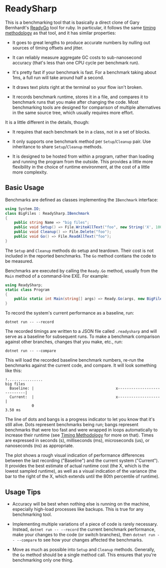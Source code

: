 # ReadySharp

This is a benchmarking tool that is basically a direct clone of Gary Bernhardt's [ReadyGo](https://github.com/garybernhardt/readygo) tool for ruby. 
In particular, it follows the same [timing methodology](https://github.com/garybernhardt/readygo#timing-methodology) as that tool, and it has similar properties:

* It goes to great lengths to produce accurate numbers by nulling out sources of timing offsets and jitter.

* It can reliably measure aggregate GC costs to sub-nanosecond accuracy (that's less than one CPU cycle per benchmark run).

* It's pretty fast if your benchmark is fast.
For a benchmark taking about 1ms, a full run will take around half a second.

* It draws text plots right at the terminal so your flow isn't broken.

* It records benchmark runtime, stores it in a file, and compares it to benchmark runs that you make after changing the code.
Most benchmarking tools are designed for comparison of multiple alternatives in the same source tree, which usually requires more effort.

It is a little different in the details, though:

* It requires that each benchmark be in a class, not in a set of blocks.

* It only supports one benchmark method per `Setup`/`Cleanup` pair.
Use inheritance to share `Setup`/`Cleanup` methods.

* It is designed to be hosted from within a program, rather than loading and running the program from the outside.
This provides a little more flexibility in the choice of runtime environment, at the cost of a little more complexity.

## Basic Usage

Benchmarks are defined as classes implementing the `IBenchmark` interface:

```C#
using System.IO;
class BigFiles : ReadySharp.IBenchmark 
{
    public string Name => "big files";
    public void Setup() => File.WriteAllText("foo", new String('X', 1000000));
    public void Cleanup() => File.Delete("foo");
    public void Go() => File.ReadAllText("foo");
}
```

The `Setup` and `Cleanup` methods do setup and teardown.
Their cost is not included in the reported benchmarks.
The `Go` method contians the code to be measured.

Benchmarks are executed by calling the `Ready.Go` method, usually from the 
`Main` method of a command-line EXE. For example:

```C#
using ReadySharp;
static class Program
{
    public static int Main(string[] args) => Ready.Go(args, new BigFiles());
}
```

To record the system's current performance as a baseline, run:

```
dotnet run -- --record
```

The recorded timings are written to a JSON file called `.readysharp` and will serve as a baseline for subsequent runs.
To make a benchmark comparison against other branches, changes that you make, etc., run:

```
dotnet run -- --compare
```

This will load the recorded baseline benchmark numbers, re-run the benchmarks against the current code, and compare.
It will look something like this:

```
!................
big files
  Baseline: |                                     x----------------------------|
  Current:  |                                     x-------------------         |
            0                                                            3.50 ms
```

The line of dots and bangs is a progress indicator to let you know that it's still alive.
Dots represent benchmarks being run; bangs represent benchmarks that were too fast and were wrapped in loops automatically to increase their runtime (see [Timing Methodology](#timing-methodology) for more on that).
Times are expressed in seconds (s), milliseconds (ms), microseconds (us), or nanoseconds (ns) as appropriate.

The plot shows a rough visual indication of performance differences between the last recording ("Baseline") and the current system ("Current").
It provides the best estimate of actual runtime cost (the X, which is the lowest sampled runtime), as well as a visual indication of the variance (the bar to the right of the X, which extends until the 80th percentile of runtime).

## Usage Tips

* Accuracy will be best when nothing else is running on the machine, especially high-load processes like backups.
This is true for any benchmarking tool.

* Implementing multiple variations of a piece of code is rarely necessary.
Instead, `dotnet run -- --record` the current benchmark performance, make your changes to the code (or switch branches), then `dotnet run -- --compare` to see how your changes affected the benchmarks.

* Move as much as possible into `Setup` and `Cleanup` methods.
Generally, the `Go` method should be a single method call.
This ensures that you're benchmarking only one thing.